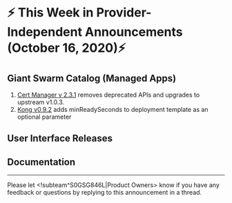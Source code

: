 # :zap: This Week in Provider-Independent Announcements (October 16, 2020):zap:

## Giant Swarm Catalog (Managed Apps)

1. [Cert Manager v 2.3.1](https://github.com/giantswarm/cert-manager-app/blob/master/CHANGELOG.md#231---2020-10-29) removes deprecated APIs and upgrades to upstream v1.0.3.
2. [Kong v0.9.2](https://github.com/giantswarm/kong-app/blob/release-v0.9.x/CHANGELOG.md#092---2020-10-28) adds minReadySeconds to deployment template as an optional parameter 


## User Interface Releases


## Documentation



---
Please let <!subteam^S0GSG846L|Product Owners> know if you have any feedback or questions by replying to this announcement in a thread.
